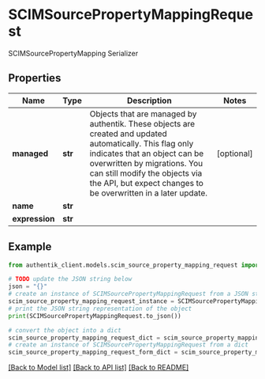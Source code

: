 # SCIMSourcePropertyMappingRequest

SCIMSourcePropertyMapping Serializer

## Properties

Name | Type | Description | Notes
------------ | ------------- | ------------- | -------------
**managed** | **str** | Objects that are managed by authentik. These objects are created and updated automatically. This flag only indicates that an object can be overwritten by migrations. You can still modify the objects via the API, but expect changes to be overwritten in a later update. | [optional] 
**name** | **str** |  | 
**expression** | **str** |  | 

## Example

```python
from authentik_client.models.scim_source_property_mapping_request import SCIMSourcePropertyMappingRequest

# TODO update the JSON string below
json = "{}"
# create an instance of SCIMSourcePropertyMappingRequest from a JSON string
scim_source_property_mapping_request_instance = SCIMSourcePropertyMappingRequest.from_json(json)
# print the JSON string representation of the object
print(SCIMSourcePropertyMappingRequest.to_json())

# convert the object into a dict
scim_source_property_mapping_request_dict = scim_source_property_mapping_request_instance.to_dict()
# create an instance of SCIMSourcePropertyMappingRequest from a dict
scim_source_property_mapping_request_form_dict = scim_source_property_mapping_request.from_dict(scim_source_property_mapping_request_dict)
```
[[Back to Model list]](../README.md#documentation-for-models) [[Back to API list]](../README.md#documentation-for-api-endpoints) [[Back to README]](../README.md)


